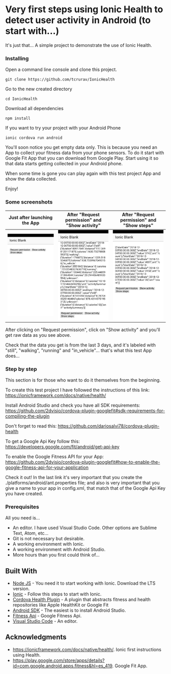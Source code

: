 # Very first steps using Ionic Health to detect user activity in Android (to start with...)

It's just that... A simple project to demonstrate the use of Ionic Health.

### Installing

Open a command line console and clone this project.

```
git clone https://github.com/tcrurav/IonicHealth
```

Go to the new created directory

```
cd IonicHealth
```

Download all dependencies

```
npm install
```

If you want to try your project with your Android Phone

```
ionic cordova run android
```

You'll soon notice you get empty data only. This is because you need an App to collect your fitness data from your phone sensors. To do it start with Google Fit App that you can download from Google Play. Start using it so that data starts getting collected in your Android phone.

When some time is gone you can play again with this test project App and show the data collected.

Enjoy!

### Some screenshots

Just after launching the App           |  After "Request permission" and "Show activity" |  After "Request permission" and "Show steps"
:-------------------------------------:|:--------------------------------------:|:-------------------------------------:
![alt text](https://github.com/tcrurav/IonicHealth/blob/master/screenshots/Screenshot-1.png)  |  ![alt text](https://github.com/tcrurav/IonicHealth/blob/master/screenshots/Screenshot-2.png)  |  ![alt text](https://github.com/tcrurav/IonicHealth/blob/master/screenshots/Screenshot-3.png)

After clicking on "Request permission", click on "Show activity" and you'll get raw data as you see above.

Check that the data you get is from the last 3 days, and it's labeled with "still", "walking", "running" and "in_vehicle"... that's what this test App does...

### Step by step

This section is for those who want to do it themselves from the beginning.

To create this test project I have followed the instructions of this link:
https://ionicframework.com/docs/native/health/

Install Android Studio and check you have all SDK requirements:
https://github.com/2dvisio/cordova-plugin-googlefit#sdk-requirements-for-compiling-the-plugin

Don't forget to read this:
https://github.com/dariosalvi78/cordova-plugin-health

To get a Google Api Key follow this:
https://developers.google.com/fit/android/get-api-key

To enable the Google Fitness API for your App:
https://github.com/2dvisio/cordova-plugin-googlefit#how-to-enable-the-google-fitness-api-for-your-application

Check it out! In the last link it's very important that you create the ./platforms/android/ant.properties file; and also is very important that you give a name to your app in config.xml, that match that of the Google Api Key you have created.

### Prerequisites

All you need is... 
* An editor. I have used Visual Studio Code. Other options are Sublime Text, Atom, etc...
* Git is not necessary but desirable.
* A working environment with Ionic.
* A working environment with Android Studio.
* More hours than you first could think of...

## Built With

* [Node JS](https://nodejs.org/es/) - You need it to start working with Ionic. Download the LTS version.
* [Ionic](https://ionicframework.com/docs/intro/installation/) - Follow this steps to start with Ionic.
* [Cordova Health Plugin](https://github.com/dariosalvi78/cordova-plugin-health) - A plugin that abstracts fitness and health repositories like Apple HealthKit or Google Fit
* [Android SDK](https://developer.android.com/studio/?hl=es-419) - The easiest is to install Android Studio.
* [Fitness Api](https://developers.google.com/fit/android/get-api-key) - Google Fitness Api.
* [Visual Studio Code](https://code.visualstudio.com/) - An editor.

## Acknowledgments

* https://ionicframework.com/docs/native/health/. Ionic first instructions using Health.
* https://play.google.com/store/apps/details?id=com.google.android.apps.fitness&hl=es_419. Google Fit App.

